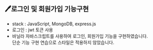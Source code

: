 ## 🖊로그인 및 회원가입 기능구현

- stack : JavaScript, MongoDB, express.js
- 로그인 : jwt 토큰 사용
- 바닐라 자바스크립트를 사용하여 로그인, 회원가입 기능을 구현하였습니다. <br>단순 기능 구현 연습으로 스타일은 적용하지 않았습니다.

